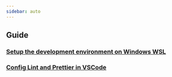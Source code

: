 ```yaml
---
sidebar: auto
---
```


## Guide

### [Setup the development environment on Windows WSL](/windows-wsl/)

### [Config Lint and Prettier in VSCode](/lint-prettier/)

